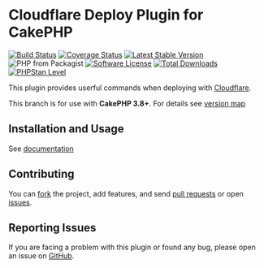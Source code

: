 # Cloudflare Deploy Plugin for CakePHP

[![Build Status](https://travis-ci.com/challgren/cakephp-cloudflare-deploy.svg?branch=master)](https://travis-ci.com/challgren/cakephp-cloudflare-deploy)
[![Coverage Status](https://codecov.io/gh/challgren/cakephp-cloudflare-deploy/branch/master/graph/badge.svg)](https://codecov.io/gh/challgren/cakephp-cloudflare-deploy)
[![Latest Stable Version](https://img.shields.io/packagist/v/challgren/cakephp-cloudflare-deploy)](https://packagist.org/packages/challgren/cakephp-cloudflare-deploy)
![PHP from Packagist](https://img.shields.io/packagist/php-v/challgren/cakephp-cloudflare-deploy)
[![Software License](https://img.shields.io/badge/license-MIT-brightgreen.svg?style=flat-square)](LICENSE)
[![Total Downloads](https://img.shields.io/packagist/dt/challgren/cakephp-cloudflare-deploy)](https://packagist.org/packages/challgren/cakephp-cloudflare-deploy)
[![PHPStan Level](https://img.shields.io/badge/PHPStan%20Level-7-brightgreen)](https://github.com/phpstan/phpstan)

This plugin provides userful commands when deploying with [Cloudflare](https://cloudflare.com/).

This branch is for use with **CakePHP 3.8+**. For details see [version map](https://github.com/challgren/cakephp-cloudflare-deploy/wiki)

## Installation and Usage

See [documentation](https://github.com/challgren/cakephp-cloudflare-deploy/tree/master/docs)

## Contributing
You can [fork](https://help.github.com/articles/fork-a-repo) the project, add features, and send [pull requests](https://help.github.com/articles/using-pull-requests) or open [issues](https://github.com/challgren/cakephp-cloudflare-deploy/issues).

## Reporting Issues

If you are facing a problem with this plugin or found any bug, please open an issue on [GitHub](https://github.com/challgren/cakephp-cloudflare-deploy/issues).
